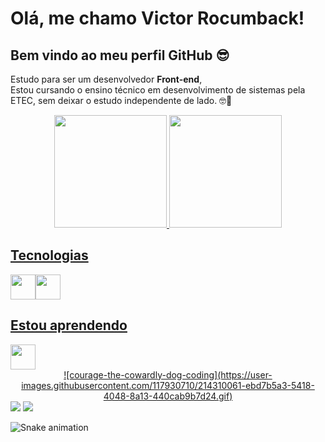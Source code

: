 # Olá, me chamo Victor Rocumback! 
## Bem vindo ao meu perfil GitHub 😎 

<p>Estudo para ser um desenvolvedor <strong>Front-end</strong>, </br>
Estou cursando o ensino técnico em desenvolvimento de sistemas pela ETEC, sem deixar o estudo independente de lado. 🤓🦾</p>


<div align="center">
<a href="https://github.com/victorrocumback">
<img height="180em" src="https://github-readme-stats.vercel.app/api/top-langs/?username=victorrocumback&layout=compact&langs_count=7&theme=dracula"/>
<img height="180em" src="https://github-readme-stats.vercel.app/api?username=victorrocumback&show_icons=true&theme=dracula&include_all_commits=true&count_private=true"/>
</div>

  
## Tecnologias
<img src="https://cdn.jsdelivr.net/gh/devicons/devicon/icons/html5/html5-original.svg" height="40px" width="40px"/><img src="https://cdn.jsdelivr.net/gh/devicons/devicon/icons/css3/css3-original.svg" height="40px" width="40px"/>

                    
## Estou aprendendo
<img src="https://cdn.jsdelivr.net/gh/devicons/devicon/icons/javascript/javascript-original.svg" height="40px" width="40px"/>
         
<div align="center">
 ![courage-the-cowardly-dog-coding](https://user-images.githubusercontent.com/117930710/214310061-ebd7b5a3-5418-4048-8a13-440cab9b7d24.gif)
</div>
  
<div> 
 <a href="https://instagram.com/vitorocumback" target="_blank"><img src="https://img.shields.io/badge/-Instagram-%23E4405F?style=for-the-badge&logo=instagram&logoColor=white" target="_blank"></a>
 <a href ="mailto:victorrocumback15@gmail.com"><img src="https://img.shields.io/badge/Gmail-D14836?style=for-the-badge&logo=gmail&logoColor=white" target="_blank"></a>
</div>

![Snake animation](https://github.com/victorrocumback/victorrocumback/blob/output/github-contribution-grid-snake.svg)
<!--
**victorrocumback/victorrocumback** is a ✨ _special_ ✨ repository because its `README.md` (this file) appears on your GitHub profile.

Here are some ideas to get you started:

- 🔭 I’m currently working on ...
- 🌱 I’m currently learning ...
- 👯 I’m looking to collaborate on ...
- 🤔 I’m looking for help with ...
- 💬 Ask me about ...
- 📫 How to reach me: ...
- 😄 Pronouns: ...
- ⚡ Fun fact: ...
-->


